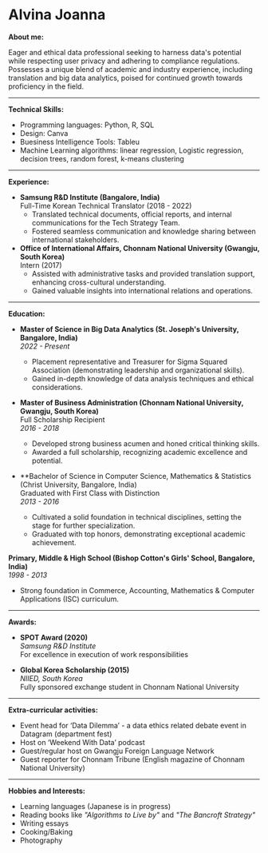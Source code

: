 # Alvina Joanna

**About me:**

Eager and ethical data professional seeking to harness data's potential while respecting user privacy and adhering to compliance regulations. Possesses a unique blend of academic and industry experience, including translation and big data analytics, poised for continued growth towards proficiency in the field.

---

**Technical Skills:**

* Programming languages: Python, R, SQL
* Design: Canva
* Buesiness Intelligence Tools: Tableu
* Machine Learning algorithms: linear regression, Logistic regression, decision trees, random forest, k-means clustering

---

**Experience:**

* **Samsung R&D Institute (Bangalore, India)**<br>
  Full-Time Korean Technical Translator (2018 - 2022)
  - Translated technical documents, official reports, and internal communications for the Tech Strategy Team.
  - Fostered seamless communication and knowledge sharing between international stakeholders.
* **Office of International Affairs, Chonnam National University (Gwangju, South Korea)**<br>
  Intern (2017)
  - Assisted with administrative tasks and provided translation support, enhancing cross-cultural understanding.
  - Gained valuable insights into international relations and operations.

---

**Education:**

* **Master of Science in Big Data Analytics (St. Joseph's University, Bangalore, India)**<br>
   _2022 - Present_
  - Placement representative and Treasurer for Sigma Squared Association (demonstrating leadership and organizational skills).
  - Gained in-depth knowledge of data analysis techniques and ethical considerations.
    
* **Master of Business Administration (Chonnam National University, Gwangju, South Korea)**  <br>
  Full Scholarship Recipient<br>
   _2016 - 2018_
  - Developed strong business acumen and honed critical thinking skills.
  - Awarded a full scholarship, recognizing academic excellence and potential.
    
* **Bachelor of Science in Computer Science, Mathematics & Statistics (Christ University, Bangalore, India)<br>
  Graduated with First Class with Distinction<br>
   _2013 - 2016_
  - Cultivated a solid foundation in technical disciplines, setting the stage for further specialization.
  - Graduated with top honors, demonstrating exceptional academic achievement.

**Primary, Middle & High School (Bishop Cotton's Girls' School, Bangalore, India)**<br>
   _1998 - 2013_
  - Strong foundation in Commerce, Accounting, Mathematics & Computer Applications (ISC) curriculum.

---

**Awards:**

* **SPOT Award (2020)**  
  _Samsung R&D Institute_  <br>
   For excellence in execution of work responsibilities

* **Global Korea Scholarship (2015)**  
  _NIIED, South Korea_  <br>
   Fully sponsored exchange student in Chonnam National University

---

**Extra-curricular activities:**

* Event head for ‘Data Dilemma’ - a data ethics related debate event in Datagram (department fest)
* Host on ‘Weekend With Data’ podcast
* Guest/regular host on Gwangju Foreign Language Network
* Guest reporter for Chonnam Tribune (English magazine of Chonnam National University)

---

**Hobbies and Interests:**

* Learning languages (Japanese is in progress)
* Reading books like _"Algorithms to Live by"_ and _"The Bancroft Strategy"_
* Writing essays
* Cooking/Baking
* Photography



